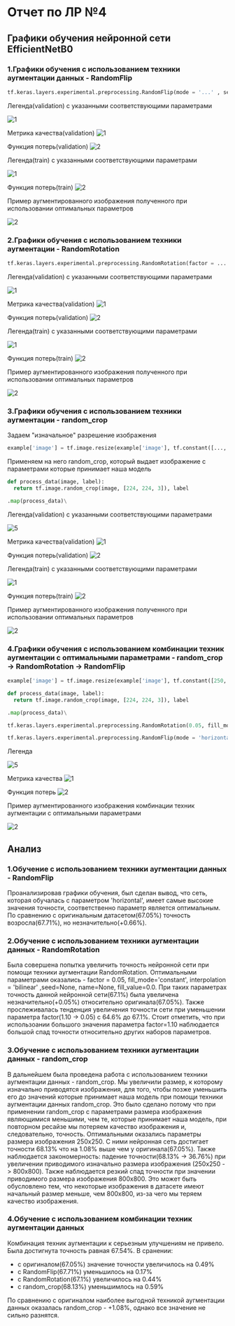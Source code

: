 # Отчет по ЛР №4

## Графики обучения нейронной сети EfficientNetB0
### 1.Графики обучения с использованием техники аугментации данных - RandomFlip


```python
tf.keras.layers.experimental.preprocessing.RandomFlip(mode = '...' , seed=None, name=None)
```

Легенда(validation) с указанными соответствующими параметрами

![1](https://github.com/k0styamba/CNN-food-101/blob/myoutputLab4/Graphs/RandomFlip/Validation.png)

Метрика качества(validation)
![1](https://github.com/k0styamba/CNN-food-101/blob/myoutputLab4/Graphs/RandomFlip/epoch_categorical_accuracy_validation.svg)

Функция потерь(validation)
![2](https://github.com/k0styamba/CNN-food-101/blob/myoutputLab4/Graphs/RandomFlip/epoch_loss_validation.svg)

Легенда(train) с указанными соответствующими параметрами

![1](https://github.com/k0styamba/CNN-food-101/blob/myoutputLab4/Graphs/RandomFlip/Train.png)

Функция потерь(train)
![2](https://github.com/k0styamba/CNN-food-101/blob/myoutputLab4/Graphs/RandomFlip/epoch_loss_train.svg)

Пример аугментированного изображения полученного при использовании оптимальных параметров

![2](https://github.com/k0styamba/CNN-food-101/blob/myoutputLab4/OptimalFlipSample.jpg)

### 2.Графики обучения с использованием техники аугментации - RandomRotation

```python
tf.keras.layers.experimental.preprocessing.RandomRotation(factor = ... , fill_mode = ... , interpolation = ... ,seed=None, name=None, fill_value=0.0)
```

Легенда(validation) с указанными соответствующими параметрами

![1](https://github.com/k0styamba/CNN-food-101/blob/myoutputLab4/Graphs/RandomRotation/Validation.png)

Метрика качества(validation)
![1](https://github.com/k0styamba/CNN-food-101/blob/myoutputLab4/Graphs/RandomRotation/epoch_categorical_accuracy_validation.svg)

Функция потерь(validation)
![2](https://github.com/k0styamba/CNN-food-101/blob/myoutputLab4/Graphs/RandomRotation/epoch_loss_validation.svg)

Легенда(train) с указанными соответствующими параметрами

![1](https://github.com/k0styamba/CNN-food-101/blob/myoutputLab4/Graphs/RandomRotation/Train.png)

Функция потерь(train)
![2](https://github.com/k0styamba/CNN-food-101/blob/myoutputLab4/Graphs/RandomRotation/epoch_loss_train.svg)

Пример аугментированного изображения полученного при использовании оптимальных параметров

![2](https://github.com/k0styamba/CNN-food-101/blob/myoutputLab4/OptimalRotationSample.jpg)

### 3.Графики обучения с использованием техники аугментации - random_crop

Задаем "изначальное" разрешение изображения

```python
example['image'] = tf.image.resize(example['image'], tf.constant([..., ...]), method = 'nearest')
```

Применяем на него random_crop, который выдает изображение с параметрами которые принимает наша модель

```python
def process_data(image, label):
  return tf.image.random_crop(image, [224, 224, 3]), label
```

```python
.map(process_data)\
```

Легенда(validation) с указанными соответствующими параметрами

![5](https://github.com/k0styamba/CNN-food-101/blob/myoutputLab4/Graphs/RandomCrop/Validation.png)

Метрика качества(validation)
![1](https://github.com/k0styamba/CNN-food-101/blob/myoutputLab4/Graphs/RandomCrop/epoch_categorical_accuracy_validation.svg)

Функция потерь(validation)
![2](https://github.com/k0styamba/CNN-food-101/blob/myoutputLab4/Graphs/RandomCrop/epoch_loss_validation.svg)

Легенда(train) с указанными соответствующими параметрами

![1](https://github.com/k0styamba/CNN-food-101/blob/myoutputLab4/Graphs/RandomCrop/Train.png)

Функция потерь(train)
![2](https://github.com/k0styamba/CNN-food-101/blob/myoutputLab4/Graphs/RandomCrop/epoch_loss_train.svg)

Пример аугментированного изображения полученного при использовании оптимальных параметров

![2](https://github.com/k0styamba/CNN-food-101/blob/myoutputLab4/OptimalCropSample.jpg)

### 4.Графики обучения с использованием комбинации техник аугментации с оптимальными параметрами - random_crop -> RandomRotation -> RandomFlip

```python
example['image'] = tf.image.resize(example['image'], tf.constant([250, 250]), method = 'nearest')
```

```python
def process_data(image, label):
  return tf.image.random_crop(image, [224, 224, 3]), label
```

```python
.map(process_data)\
```

```python
tf.keras.layers.experimental.preprocessing.RandomRotation(0.05, fill_mode='constant', interpolation = 'bilinear' ,seed=None, name=None, fill_value=0.0)
```

```python
tf.keras.layers.experimental.preprocessing.RandomFlip(mode = 'horizontal' , seed=None, name=None)
```

Легенда

![5](https://github.com/k0styamba/CNN-food-101/blob/myoutputLab4/Graphs/OptimalComb/Legend.png)

Метрика качества
![1](https://github.com/k0styamba/CNN-food-101/blob/myoutputLab4/Graphs/OptimalComb/epoch_categorical_accuracy.svg)

Функция потерь
![2](https://github.com/k0styamba/CNN-food-101/blob/myoutputLab4/Graphs/OptimalComb/epoch_loss.svg)

Пример аугментированного изображения комбинации техник аугментации с оптимальными параметрами

![2](https://github.com/k0styamba/CNN-food-101/blob/myoutputLab4/OptimalComboSample.jpg)

## Анализ
### 1.Обучение с использованием техники аугментации данных - RandomFlip
Проанализировав графики обучения, был сделан вывод, что сеть, которая обучалась с параметром 'horizontal', имеет самые высокие значения точности, соответственно параметр является оптимальным. По сравнению с оригинальным датасетом(67.05%) точность возросла(67.71%), но незначительно(+0.66%). 

### 2.Обучение с использованием техники аугментации данных - RandomRotation
Была совершена попытка увеличить точность нейронной сети при помощи техники аугментации RandomRotation. Оптимальными параметрами оказались - factor = 0.05, fill_mode='constant', interpolation = 'bilinear' ,seed=None, name=None, fill_value=0.0. При таких параметрах точность данной нейронной сети(67.1%) была увеличена незначительно(+0.05%) относительно оригинала(67.05%). Также прослеживалась тенденция увеличения точности сети при уменьшении параметра factor(1.10 -> 0.05) c 64.6% до 67.1%. Стоит отметить, что при использоании большого значения параметра factor=1.10 наблюдается большой спад точности относительно других наборов параметров.

### 3.Обучение с использованием техники аугментации данных - random_crop
В дальнейшем была проведена работа с использованием техники аугментации данных - random_crop. Мы увеличили размер, к которому изначально приводятся изображения, для того, чтобы позже уменьшить его до значений которые принимает наша модель при помощи техники аугментации данных random_crop. Это было сделано потому что при применении random_crop с параметрами размера изображения являющимися меньшими, чем те, которые принимает наша модель, при повторном ресайзе мы потеряем качество изображения и, следовательно, точность.
Оптимальными оказались параметры размера изображения 250x250. С ними нейронная сеть достигает точности 68.13% что на 1.08% выше чем у оригинала(67.05%). Также наблюдается закономерность: падение точности(68.13% -> 36.76%) при увеличении приводимого изначально размера изображения (250x250 -> 800x800). Также наблюдается резкий спад точности при значении приводимого размера изображения 800х800. Это может быть обусловлено тем, что некоторые изображения в датасете имеют начальный размер меньше, чем 800х800, из-за чего мы теряем качество изображения.

### 4.Обучение с использованием комбинации техник аугментации данных
Комбинация техник аугментации к серьезным улучшениям не привело. Была достигнута точность равная 67.54%.
В сранении:
* с оригиналом(67.05%) значение точности увеличилось на 0.49% 
* с RandomFlip(67.71%) уменьшилось на 0.17% 
* с RandomRotation(67.1%) увеличилось на 0.44%
* c random_crop(68.13%) уменьшимлось на 0.59%

По сравнению с оригиналом наиболее выгодной техникой аугментации данных оказалась random_crop - +1.08%, однако все значение не сильно разнятся.
